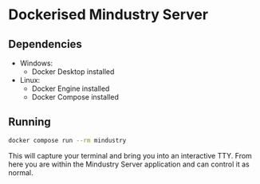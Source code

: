 # Dockerised Mindustry Server

## Dependencies

- Windows:
  - Docker Desktop installed
- Linux:
  - Docker Engine installed
  - Docker Compose installed

## Running

```bash
docker compose run --rm mindustry
```

This will capture your terminal and bring you into an interactive TTY.
From here you are within the Mindustry Server application and can control it as normal.
